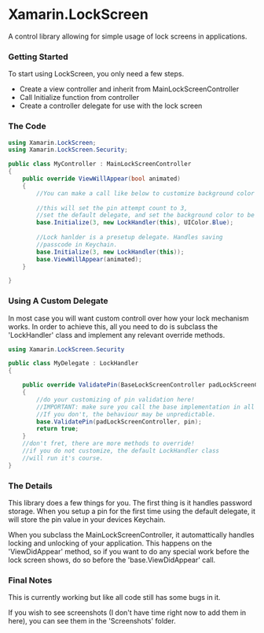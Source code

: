 Xamarin.LockScreen
==================

A control library allowing for simple usage of lock screens in applications. 

### Getting Started

To start using LockScreen, you only need a few steps.

* Create a view controller and inherit from MainLockScreenController
* Call Initialize function from controller
* Create a controller delegate for use with the lock screen

### The Code

```csharp
using Xamarin.LockScreen;
using Xamarin.LockScreen.Security;

public class MyController : MainLockScreenController
{
	public override ViewWillAppear(bool animated)
	{
		//You can make a call like below to customize background color
		
		//this will set the pin attempt count to 3, 
		//set the default delegate, and set the background color to be blue.
		base.Initialize(3, new LockHandler(this), UIColor.Blue);
		
		//Lock hanlder is a presetup delegate. Handles saving
		//passcode in Keychain.
		base.Initialize(3, new LockHandler(this));
		base.ViewWillAppear(animated);
	}

}
```

### Using A Custom Delegate

In most case you will want custom controll over how your lock mechanism works. In order to achieve this, all you need to do is subclass the 'LockHandler' class and implement any relevant override methods.

```csharp
using Xamarin.LockScreen.Security

public class MyDelegate : LockHandler 
{

	public override ValidatePin(BaseLockScreenController padLockScreenController, string pin)
	{
		//do your customizing of pin validation here!
		//IMPORTANT: make sure you call the base implementation in all overrides.
		//If you don't, the behaviour may be unpredictable.
		base.ValidatePin(padLockScreenController, pin);
		return true;
	}
	//don't fret, there are more methods to override! 
	//if you do not customize, the default LockHandler class
	//will run it's course.
}

```

### The Details

This library does a few things for you. The first thing is it handles password storage. When you setup a pin for the first time using the default delegate, it will store the pin value in your devices Keychain.

When you subclass the MainLockScreenController, it automattically handles locking and unlocking of your application. This happens on the 'ViewDidAppear' method, so if you want to do any special work before the lock screen shows, do so before the 'base.ViewDidAppear' call. 

### Final Notes

This is currently working but like all code still has some bugs in it. 

If you wish to see screenshots (I don't have time right now to add them in here), you can see them in the 'Screenshots' folder.
